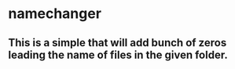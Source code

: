 # namechanger
## This is a simple that will add bunch of zeros leading the name of files in the given folder.
